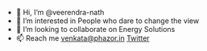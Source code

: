 - 👋 Hi, I’m @veerendra-nath
- 👀 I’m interested in People who dare to change the view
- 💞️ I’m looking to collaborate on Energy Solutions 
- 📫 Reach me  [venkata@phazor.in](mailto:venkata@phazor.in) [Twitter](twitter.com/yoursvvs) 

<!---
veerendra-nath/veerendra-nath is a ✨ special ✨ repository because its `README.md` (this file) appears on your GitHub profile.
You can click the Preview link to take a look at your changes.
--->
